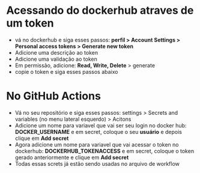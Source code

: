# Acessando do dockerhub atraves de um token

- vá no dockerhub e siga esses passos: **perfil > Account Settings > Personal access tokens > Generate new token**
- Adicione uma descrição ao token
- Adicione uma validação ao token
- Em permissão, adicione: **Read, Write, Delete** > generate
- copie o token e siga esses passos abaixo


# No GitHub Actions
- Vá no seu repositório e siga esses passos: settings > Secrets and variables (no menu lateral esquerdo) > Acitons 
- Adicione um nome para variavel que vai ser seu login no docker hub: **DOCKER_USERNAME** e em secret, coloque o seu **usuário** e depois clique em **Add secret**
- Agora adicione um nome para variavel que vai acessar o token no dockerhub: **DOCKERHUB_TOKENACCESS** e em secret, coloque o token gerado anteriormente e clique em **Add secret**
- Todas essas screts já estão sendo usadas no arquivo de workflow
